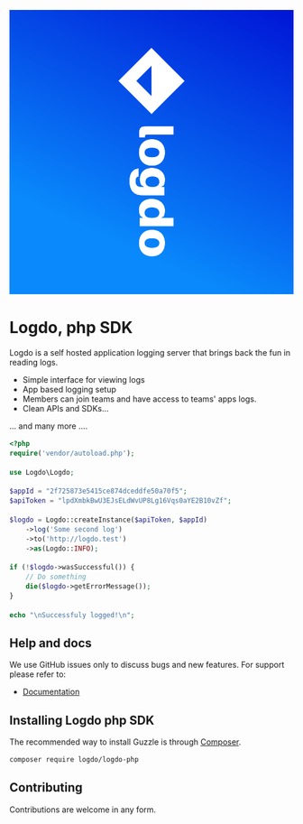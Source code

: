 ![Logdo](.github/logo.png?raw=true)

# Logdo, php SDK

Logdo is a self hosted application logging server that brings back the fun in reading logs.

- Simple interface for viewing logs
- App based logging setup
- Members can join teams and have access to teams' apps logs.
- Clean APIs and SDKs...

... and many more ....

```php
<?php
require('vendor/autoload.php');

use Logdo\Logdo;

$appId = "2f725873e5415ce874dceddfe50a70f5";
$apiToken = "lpdXmbkBwU3EJsELdWvUP8Lg16Vqs0aYE2B10vZf";

$logdo = Logdo::createInstance($apiToken, $appId)
    ->log('Some second log')
    ->to('http://logdo.test')
    ->as(Logdo::INFO);

if (!$logdo->wasSuccessful()) {
    // Do something
    die($logdo->getErrorMessage());
}

echo "\nSuccessfuly logged!\n";
```

## Help and docs

We use GitHub issues only to discuss bugs and new features. For support please refer to:

- [Documentation](http://logdo.dev/docs)


## Installing Logdo php SDK

The recommended way to install Guzzle is through
[Composer](https://getcomposer.org/).

```bash
composer require logdo/logdo-php
```

## Contributing

Contributions are welcome in any form.

